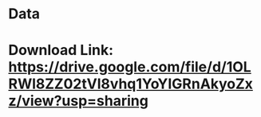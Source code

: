 # Data 
# Download Link: https://drive.google.com/file/d/1OLRWl8ZZ02tVl8vhq1YoYIGRnAkyoZxz/view?usp=sharing